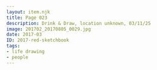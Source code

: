```yaml
---
layout: item.njk
title: Page 023
description: Drink & Draw, location unknown, 03/11/25
image: 201702_20170805_0029.jpg
date: 2017-03
ID: 2017-red-sketchbook
tags:  
- life drawing 
- people
---
```

